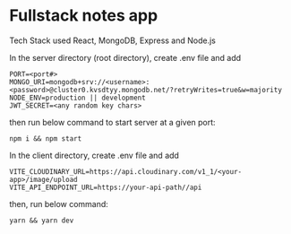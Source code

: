 # Fullstack notes app

Tech Stack used React, MongoDB, Express and Node.js

In the server directory (root directory), create .env file and add

```
PORT=<port#>
MONGO_URI=mongodb+srv://<username>:<password>@cluster0.kvsdtyy.mongodb.net/?retryWrites=true&w=majority
NODE_ENV=production || development
JWT_SECRET=<any random key chars>
```

then run below command to start server at a given port:

`npm i && npm start`

In the client directory, create .env file and add

```
VITE_CLOUDINARY_URL=https://api.cloudinary.com/v1_1/<your-app>/image/upload
VITE_API_ENDPOINT_URL=https://your-api-path//api
```

then, run below command:

`yarn && yarn dev`


